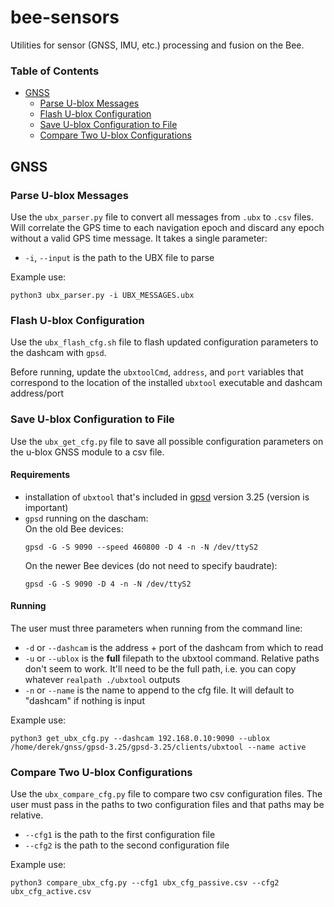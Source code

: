# bee-sensors

Utilities for sensor (GNSS, IMU, etc.) processing and fusion on the Bee.

### Table of Contents
- [GNSS](#gnss)
    - [Parse U-blox Messages](#parse-u-blox-messages)
    - [Flash U-blox Configuration](#flash-u-blox-configuration)
    - [Save U-blox Configuration to File](#save-u-blox-configuration-to-file)
    - [Compare Two U-blox Configurations](#compare-two-u-blox-configurations)

## GNSS


### Parse U-blox Messages

Use the `ubx_parser.py` file to convert all messages from `.ubx` to `.csv` files. Will correlate the GPS time to each navigation epoch and discard any epoch without a valid GPS time message. It takes a single parameter:
- `-i`, `--input` is the path to the UBX file to parse

Example use:
```
python3 ubx_parser.py -i UBX_MESSAGES.ubx
```

### Flash U-blox Configuration

Use the `ubx_flash_cfg.sh` file to flash updated configuration parameters to the dashcam with `gpsd`.

Before running, update the `ubxtoolCmd`, `address`, and `port` variables that correspond to the location of the installed `ubxtool` executable and dashcam address/port

### Save U-blox Configuration to File

Use the `ubx_get_cfg.py` file to save all possible configuration parameters on the u-blox GNSS module to a csv file.

#### Requirements
- installation of `ubxtool` that's included in [gpsd](https://gpsd.gitlab.io/gpsd/building.html) version 3.25 (version is important)
 - `gpsd` running on the dascham:  
    On the old Bee devices:
    ```
    gpsd -G -S 9090 --speed 460800 -D 4 -n -N /dev/ttyS2
    ```
    On the newer Bee devices (do not need to specify baudrate):
    ```
    gpsd -G -S 9090 -D 4 -n -N /dev/ttyS2
    ```
#### Running
The user must three parameters when running from the command line:
- `-d` or `--dashcam` is the address + port of the dashcam from which to read
- `-u` or `--ublox` is the **full** filepath to the ubxtool command. Relative paths don't seem to work. It'll need to be the full path, i.e. you can copy whatever `realpath ./ubxtool` outputs
- `-n` or `--name` is the name to append to the cfg file. It will default to "dashcam" if nothing is input

Example use:
```
python3 get_ubx_cfg.py --dashcam 192.168.0.10:9090 --ublox /home/derek/gnss/gpsd-3.25/gpsd-3.25/clients/ubxtool --name active
```

### Compare Two U-blox Configurations

Use the `ubx_compare_cfg.py` file to compare two csv configuration files. The user must pass in the paths to two configuration files and that paths may be relative.
- `--cfg1` is the path to the first configuration file
- `--cfg2` is the path to the second configuration file

Example use:
```
python3 compare_ubx_cfg.py --cfg1 ubx_cfg_passive.csv --cfg2 ubx_cfg_active.csv
```
